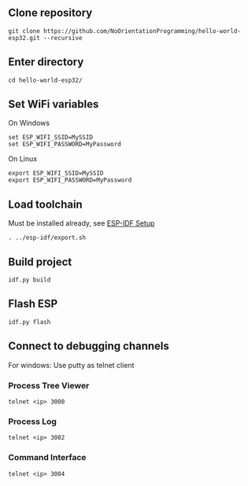 
## Clone repository
```
git clone https://github.com/NoOrientationProgramming/hello-world-esp32.git --recursive
```

## Enter directory
```
cd hello-world-esp32/
```

## Set WiFi variables

On Windows
```
set ESP_WIFI_SSID=MySSID
set ESP_WIFI_PASSWORD=MyPassword
```

On Linux
```
export ESP_WIFI_SSID=MySSID
export ESP_WIFI_PASSWORD=MyPassword
```

## Load toolchain

Must be installed already, see [ESP-IDF Setup](https://docs.espressif.com/projects/esp-idf/en/latest/esp32/get-started/linux-macos-setup.html)

```
. ../esp-idf/export.sh
```

## Build project
```
idf.py build
```

## Flash ESP
```
idf.py flash
```

## Connect to debugging channels

For windows: Use putty as telnet client

### Process Tree Viewer
```
telnet <ip> 3000
```

### Process Log
```
telnet <ip> 3002
```

### Command Interface
```
telnet <ip> 3004
```

